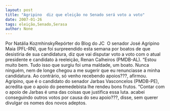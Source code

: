 ```yaml
---
layout: post
title: "Agripino  diz que eleição no Senado será voto a voto"
date: 2007-01-26
tags: eleição,Senado,Serasa
author: None
---
```

Por Natália KozmhinskyRepórter do Blog do JC &nbsp;O senador José Agripino Maia (PFL-RN), que foi surpreendido esta semana por boatos de que desistiria de sua candidatura, diz que vai disputar voto a voto com o atual presidente e candidato à reeleição, Renan Calheiros (PMDB-AL). 
“Estou muito bem. Tudo isso que surgiu foi uma maldade, um boato. Nunca ninguém, nem de longe chegou a me sugerir que eu renunciasse a minha candidatura. Ao contrário, só venho recebendo apoios???, afirmou. 
Agripino, que é o candidato do senador Jarbas Vasconcelos (PMDB-PE), acredita que o apoio do peemedebista lhe rendeu bons frutos. 
“Contar com o apoio de Jarbas é uma das coisas que justifica essa luta. acabei conseguindo outros votos por causa do seu apoio???, disse, sem querer divulgar os nomes dos novos adeptos. &nbsp;  